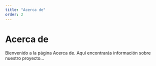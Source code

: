 ```yaml
---
title: "Acerca de"
order: 2
---
```

# Acerca de
Bienvenido a la página Acerca de. Aquí encontrarás información sobre nuestro proyecto...
